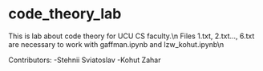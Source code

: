 # code_theory_lab
This is lab about code theory for UCU CS faculty.\n
Files 1.txt, 2.txt..., 6.txt are necessary to work with gaffman.ipynb and lzw_kohut.ipynb\n

Contributors:
-Stehnii Sviatoslav
-Kohut Zahar
